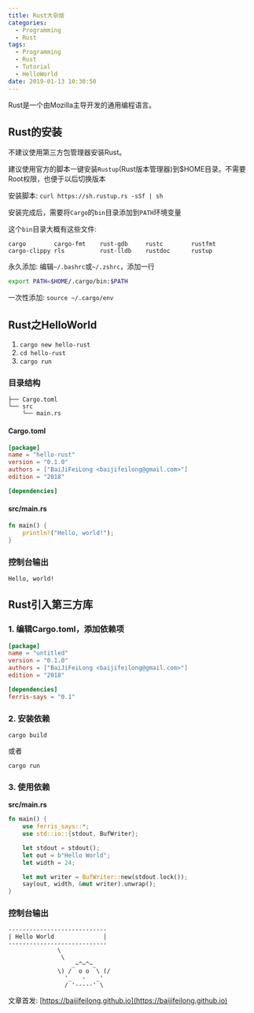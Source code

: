 ```yaml
---
title: Rust大杂烩
categories:
  - Programming
  - Rust
tags:
  - Programming
  - Rust
  - Tutorial
  - HelloWorld
date: 2019-01-13 10:30:50
---
```


Rust是一个由Mozilla主导开发的通用编程语言。

## Rust的安装

不建议使用第三方包管理器安装Rust。

建议使用官方的脚本一键安装`Rustup`(Rust版本管理器)到$HOME目录。不需要Root权限，也便于以后切换版本

安装脚本: `curl https://sh.rustup.rs -sSf | sh`

安装完成后，需要将`Cargo`的`bin`目录添加到`PATH`环境变量

这个`bin`目录大概有这些文件:

```
cargo        cargo-fmt    rust-gdb     rustc        rustfmt
cargo-clippy rls          rust-lldb    rustdoc      rustup
```

永久添加: 编辑`~/.bashrc`或`~/.zshrc`，添加一行

```bash
export PATH=$HOME/.cargo/bin:$PATH
```
一次性添加: `source ~/.cargo/env`

<!--more-->

## Rust之HelloWorld

1. `cargo new hello-rust`
2. `cd hello-rust`
3. `cargo run`

### 目录结构

```
├── Cargo.toml
└── src
    └── main.rs
```

#### Cargo.toml

```toml
[package]
name = "hello-rust"
version = "0.1.0"
authors = ["BaiJiFeiLong <baijifeilong@gmail.com>"]
edition = "2018"

[dependencies]
```

####  src/main.rs

```rust
fn main() {
    println!("Hello, world!");
}
```

### 控制台输出

```
Hello, world!
```

## Rust引入第三方库

### 1. 编辑Cargo.toml，添加依赖项

```toml
[package]
name = "untitled"
version = "0.1.0"
authors = ["BaiJiFeiLong <baijifeilong@gmail.com>"]
edition = "2018"

[dependencies]
ferris-says = "0.1"
```

### 2. 安装依赖

```
cargo build
```

或者

```
cargo run
```

### 3. 使用依赖

**src/main.rs**

```rust
fn main() {
    use ferris_says::*;
    use std::io::{stdout, BufWriter};

    let stdout = stdout();
    let out = b"Hello World";
    let width = 24;

    let mut writer = BufWriter::new(stdout.lock());
    say(out, width, &mut writer).unwrap();
}
```

### 控制台输出

```log
----------------------------
| Hello World              |
----------------------------
              \
               \
                  _~^~^~_
              \) /  o o  \ (/
                '_   -   _'
                / '-----' \
```

文章首发: [https://baijifeilong.github.io](https://baijifeilong.github.io)

